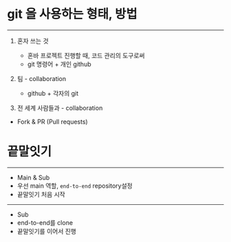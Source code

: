 # git 을 사용하는 형태, 방법

---

1. 혼자 쓰는 것

   - 혼바 프로젝트 진행할 때, 코드 관리의 도구로써
   - git 명령어 + 개인 github

2. 팀 -  collaboration

   - github + 각자의 git

3.  전 세계 사람들과 - collaboration

   - Fork & PR (Pull requests)

     

# 끝말잇기

---

- Main & Sub
- 우선 main 역할, `end-to-end` repository설정
- 끝말잇기 처음 시작

---

- Sub
- end-to-end를 clone
- 끝말잇기를 이어서 진행